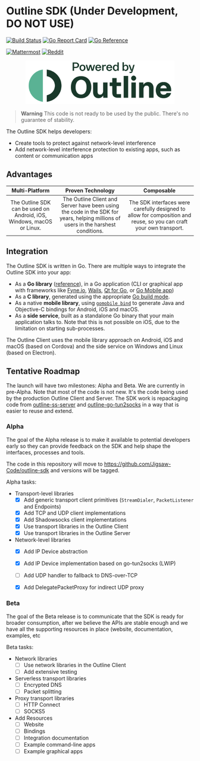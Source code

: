 # Outline SDK (Under Development, DO NOT USE)

[![Build Status](https://github.com/Jigsaw-Code/outline-internal-sdk/actions/workflows/test.yml/badge.svg)](https://github.com/Jigsaw-Code/outline-internal-sdk/actions/workflows/test.yml?query=branch%3Amain)
[![Go Report Card](https://goreportcard.com/badge/github.com/Jigsaw-Code/outline-internal-sdk)](https://goreportcard.com/report/github.com/Jigsaw-Code/outline-internal-sdk)
[![Go Reference](https://pkg.go.dev/badge/github.com/Jigsaw-Code/outline-internal-sdk.svg)](https://pkg.go.dev/github.com/Jigsaw-Code/outline-internal-sdk)

[![Mattermost](https://badgen.net/badge/Mattermost/Outline%20Community/blue)](https://community.internetfreedomfestival.org/community/channels/outline-community)
[![Reddit](https://badgen.net/badge/Reddit/r%2Foutlinevpn/orange)](https://www.reddit.com/r/outlinevpn/)

<p align="center">
<img src="https://github.com/Jigsaw-Code/outline-brand/blob/main/assets/powered_by_outline/color/logo.png?raw=true" width=400pt />
</p>

> **Warning**
> This code is not ready to be used by the public. There's no guarantee of stability.

The Outline SDK helps developers:
- Create tools to protect against network-level interference
- Add network-level interference protection to existing apps, such as content or communication apps

## Advantages

| Multi-Platform | Proven Technology | Composable |
|:-:|:-:|:-:|
| The Outline SDK can be used on Android, iOS, Windows, macOS or Linux. | The Outline Client and Server have been using the code in the SDK for years, helping millions of users in the harshest conditions. | The SDK interfaces were carefully designed to allow for composition and reuse, so you can craft your own transport. |

## Integration

The Outline SDK is written in Go. There are multiple ways to integrate the Outline SDK into your app:

- As a **Go library** ([reference](https://pkg.go.dev/github.com/Jigsaw-Code/outline-internal-sdk)), in a Go application (CLI or graphical app with frameworks like [Fyne.io](https://fyne.io/), [Wails](https://wails.io/), [Qt for Go](https://therecipe.github.io/qt/), or [Go Mobile app](https://pkg.go.dev/golang.org/x/mobile/app))
- As a **C library**, generated using the appropriate [Go build mode](https://pkg.go.dev/cmd/go#hdr-Build_modes).
- As a native **mobile library**, using [`gomobile bind`](https://pkg.go.dev/golang.org/x/mobile/cmd/gomobile) to generate Java and Objective-C bindings for Android, iOS and macOS.
- As a **side service**, built as a standalone Go binary that your main application talks to. Note that this is not possible on iOS, due to the limitation on starting sub-processes.

The Outline Client uses the mobile library approach on Android, iOS and macOS (based on Cordova) and the side service on Windows and Linux (based on Electron).


## Tentative Roadmap

The launch will have two milestones: Alpha and Beta. We are currently in pre-Alpha. Note that most of the code is not new. It's the code being used by the production Outline Client and Server. The SDK work is repackaging code from [outline-ss-server](https://github.com/Jigsaw-Code/outline-ss-server) and [outline-go-tun2socks](https://github.com/Jigsaw-Code/outline-go-tun2socks) in a way that is easier to reuse and extend.

### Alpha
The goal of the Alpha release is to make it available to potential developers early so they can provide feedback on the SDK and help shape the interfaces, processes and tools.

The code in this repository will move to https://github.com/Jigsaw-Code/outline-sdk and versions will be tagged.

Alpha tasks:

- Transport-level libraries
  - [x] Add generic transport client primitives (`StreamDialer`, `PacketListener` and Endpoints)
  - [x] Add TCP and UDP client implementations
  - [x] Add Shadowsocks client implementations
  - [x] Use transport libraries in the Outline Client
  - [x] Use transport libraries in the Outline Server 

- Network-level libraries
  - [x] Add IP Device abstraction
  - [x] Add IP Device implementation based on go-tun2socks (LWIP)
  - [ ] Add UDP handler to fallback to DNS-over-TCP
  - [x] Add DelegatePacketProxy for indirect UDP proxy


### Beta

The goal of the Beta release is to communicate that the SDK is ready for broader consumption, after we believe the APIs are stable enough and we have all the supporting resources in place (website, documentation, examples, etc

Beta tasks:

- Network libraries
  - [ ] Use network libraries in the Outline Client
  - [ ] Add extensive testing

- Serverless transport libraries
  - [ ] Encrypted DNS
  - [ ] Packet splitting

- Proxy transport libraries
  - [ ] HTTP Connect
  - [ ] SOCKS5

- Add Resources
  - [ ] Website
  - [ ] Bindings
  - [ ] Integration documentation
  - [ ] Example command-line apps
  - [ ] Example graphical apps
